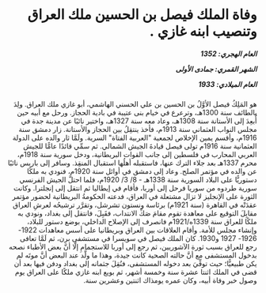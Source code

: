<h1 dir="rtl">وفاة الملك فيصل بن الحسين ملك العراق وتنصيب ابنه غازي .</h1>

<h5 dir="rtl">العام الهجري:  1352

الشهر القمري: جمادى الأولى

العام الميلادي: 1933</h5>

<p dir="rtl">هو المَلِكُ فيصل الأوَّلُ بن الحسين بن علي الحسني الهاشمي، أبو غازي ملك العراق. ولِدَ بالطائف سنة 1300هـ، وترعرع في خيام بنى عتيبة في بادية الحجاز. ورحل مع أبيه حين أُبعِدَ إلى الأستانة سنة 1308هـ، وعاد معه سنة 1327هـ، واختير نائبًا عن مدينة جدة في مجلس النواب العثماني سنة 1913م، فأخذ ينتقِلُ بين الحجاز والأستانة. زار دمشق سنة 1916م، وأقسم يمين الإخلاص لجمعية "العربية الفتاة" السرية. ولَمَّا ثار والده على الدولة العثمانية سنة 1916م تولى فيصل قيادةَ الجيش الشمالي. ثم سمِّي قائدًا عامًّا للجيش العربي المحارب في فلسطين إلى جانب القوات البريطانية، ودخل سورية سنة 1918م، محرم 1337هـ بعد جلاء الترك عنها، فاستقبله أهلُها استقبال المنقِذ. وسافر إلى باريس نائبًا عن والده في مؤتمر الصلح. وعاد إلى دمشق في أوائل سنة 1920م، فنودي به ملكًا دستوريًّا على البلاد السورية سنة 1338هـ - 8/ 3/ 1920م، فلما احتلَّ الجيش الفرنسي سورية طردوه من سوريا فرحل إلى أوربا، فأقام في إيطاليا ثم انتقل إلى إنجلترا. وكانت الثورة على الإنجليز 
لا تزال مشتعلة في العراق، فدعته الحكومةُ البريطانية لحضور مؤتمر عقدَتْه في القاهرة (سنة 1921م) برئاسة ونستون تشرشل، وتقرَّر ترشيحُه لعرشِ العراق مقابِلَ التوقيع على معاهدة تقوم مقامَ صَكِّ الانتداب، فقَبِلَ، فانتقل إلى بغداد، ونودي به ملكًا للعراق سنة 1339ه/1921م فانصرف إلى الإصلاح الداخلي، بوضع دستور للبلاد، وإنشاء مجلس للأمة. وأقام العلاقات بين العراق وبريطانيا على أسس معاهدات 1922- 1926- 1927 و1930. كان الملك فيصل في سويسرا في مستشفى برن، ثم لَمَّا تعافى رجع للعراق بسبب ثورة الآشوريين، ثم رجع إلى أوربا للاستجمامِ إلَّا أنَّ بعض الأطباء نصحه بدخول المستشفى مع أنَّ حالته الصحية كانت جيدة، وهذا ما ولَّد عند البعض أنَّ موتَه لم يكن طبيعيًّا؛ حيث توفِّيَ بعد دخوله المستشفى، فنُقِلَ جثمانه إلى بغداد ودفن فيها بعد أن قضى في الملك اثنتا عشرة سنة وخمسة أشهر، ثم بويع ابنه غازي ملكًا على العراق يوم وصول خبر وفاة أبيه، وكان عمره يومذاك اثنتين وعشرين سنة.</p></br>
